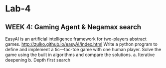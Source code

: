 # Lab-4
## WEEK 4: Gaming Agent & Negamax search
EasyAI is an artificial intelligence framework for two-players abstract games.
http://zulko.github.io/easyAI/index.html
Write a python program to define and implement a tic—tac-toe game with one human player. Solve
the game using the built in algorithms and compare the solutions.
a. Iterative deepening
b. Depth first search
